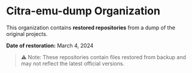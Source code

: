 # Citra-emu-dump Organization

This organization contains **restored repositories** from a dump of the original projects.

**Date of restoration:** March 4, 2024

> ⚠️ Note: These repositories contain files restored from backup and may not reflect the latest official versions.
